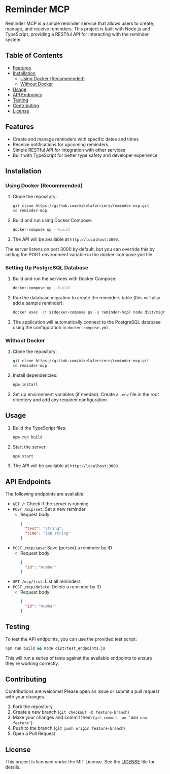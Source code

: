 

# Reminder MCP

Reminder MCP is a simple reminder service that allows users to create, manage, and receive reminders. This project is built with Node.js and TypeScript, providing a RESTful API for interacting with the reminder system.

## Table of Contents
- [Features](#features)
- [Installation](#installation)
  - [Using Docker (Recommended)](#using-docker-recommended)
  - [Without Docker](#without-docker)
- [Usage](#usage)
- [API Endpoints](#api-endpoints)
- [Testing](#testing)
- [Contributing](#contributing)
- [License](#license)

## Features

- Create and manage reminders with specific dates and times
- Receive notifications for upcoming reminders
- Simple RESTful API for integration with other services
- Built with TypeScript for better type safety and developer experience

## Installation

### Using Docker (Recommended)

1. Clone the repository:
   ```bash
   git clone https://github.com/mikelaferriere/reminder-mcp.git
   cd reminder-mcp
   ```

2. Build and run using Docker Compose:
   ```bash
   docker-compose up --build
   ```

3. The API will be available at `http://localhost:3000`.

The server listens on port 3000 by default, but you can override this by setting the PORT environment variable in the docker-compose.yml file.

### Setting Up PostgreSQL Database

1. Build and run the services with Docker Compose:
   ```bash
   docker-compose up --build
   ```

2. Run the database migration to create the reminders table (this will also add a sample reminder):
   ```bash
   docker exec -it $(docker-compose ps -q reminder-mcp) node dist/migrations/init_db.js
   ```

3. The application will automatically connect to the PostgreSQL database using the configuration in `docker-compose.yml`.

### Without Docker

1. Clone the repository:
   ```bash
   git clone https://github.com/mikelaferriere/reminder-mcp.git
   cd reminder-mcp
   ```

2. Install dependencies:
   ```bash
   npm install
   ```

3. Set up environment variables (if needed):
   Create a `.env` file in the root directory and add any required configuration.

## Usage

1. Build the TypeScript files:
   ```bash
   npm run build
   ```

2. Start the server:
   ```bash
   npm start
   ```

3. The API will be available at `http://localhost:3000`.

## API Endpoints

The following endpoints are available:

- `GET /`: Check if the server is running
- `POST /mcp/set`: Set a new reminder
  - Request body:
    ```json
    {
      "text": "string",
      "time": "ISO string"
    }
    ```
- `POST /mcp/save`: Save (persist) a reminder by ID
  - Request body:
    ```json
    {
      "id": "number"
    }
    ```
- `GET /mcp/list`: List all reminders
- `POST /mcp/delete`: Delete a reminder by ID
  - Request body:
    ```json
    {
      "id": "number"
    }
    ```

## Testing

To test the API endpoints, you can use the provided test script:

```bash
npm run build && node dist/test_endpoints.js
```

This will run a series of tests against the available endpoints to ensure they're working correctly.

## Contributing

Contributions are welcome! Please open an issue or submit a pull request with your changes.

1. Fork the repository
2. Create a new branch (`git checkout -b feature-branch`)
3. Make your changes and commit them (`git commit -am 'Add new feature'`)
4. Push to the branch (`git push origin feature-branch`)
5. Open a Pull Request

## License

This project is licensed under the MIT License. See the [LICENSE](LICENSE) file for details.

